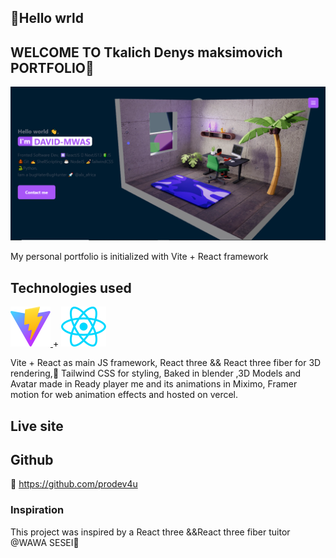 ## 👋Hello wrld

## WELCOME TO Tkalich Denys maksimovich PORTFOLIO🚀

![Alt text](public/projects/portfolio.png)

My personal portfolio is initialized with Vite + React framework

## Technologies used

<!-- ![Alt text](public/vite.svg) + ![Alt text](public/react.svg) -->

 <div>
       <a href="https://vitejs.dev" target="_blank">
          <img src="public/vite.svg" className="logo" alt="Vite logo" />
        </a>
        +
        <a href="https://react.dev" target="_blank">
          <img src="public/react.svg" className="logo react" alt="React logo" />
        </a>
 </div>

Vite + React as main JS framework, React three && React three fiber for 3D rendering,💅 Tailwind CSS for styling, Baked in blender ,3D Models and Avatar made in Ready player me and its animations in Miximo, Framer motion for web animation effects and hosted on vercel.

## Live site


## Github

🎯 https://github.com/prodev4u

### Inspiration

This project was inspired by a React three &&React three fiber tuitor @WAWA SESEI🐬
